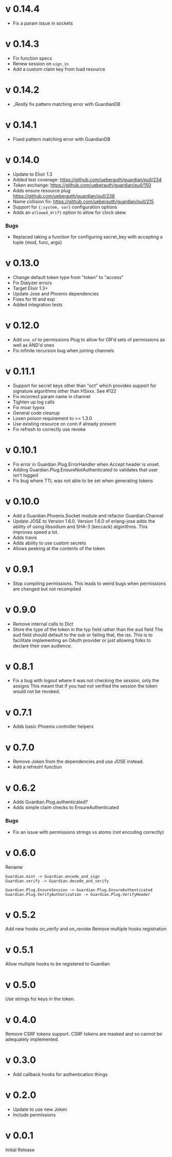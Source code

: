 # v 0.14.4

* Fix a param issue in sockets

# v 0.14.3

* Fix function specs
* Renew session on `sign_in`
* Add a custom claim key from load resource

# v 0.14.2

* __Really_ fix pattern matching error with GuardianDB

# v 0.14.1

* Fixed pattern matching error with GuardianDB

# v 0.14.0

* Update to Elixir 1.3
* Added test coverage: https://github.com/ueberauth/guardian/pull/234
* Token exchange: https://github.com/ueberauth/guardian/pull/150
* Adds ensure resource plug https://github.com/ueberauth/guardian/pull/238
* Name collision fix: https://github.com/ueberauth/guardian/pull/215
* Support for `{:system, var}` configuration options
* Adds an `allowed_drift` option to allow for clock skew

### Bugs

* Replaced taking a function for configuring secret_key with accepting a tuple {mod, func, args}

# v 0.13.0

* Change default token type from "token" to "access"
* Fix Dialyzer errors
* Target Elixir 1.3+
* Update Jose and Phoenix dependencies
* Fixes for ttl and exp
* Added integration tests

# v 0.12.0
* Add `one_of` to permissions Plug to allow for OR'd sets of permissions as well as AND'd ones
* Fix infinite recursion bug when joining channels

# v 0.11.1

* Support for secret keys other than "oct" which provides support for signature
  algorithms other than HSxxx. See #122
* Fix incorrect param name in channel
* Tighten up log calls
* Fix moar typos
* General code cleanup
* Losen poison requirement to >= 1.3.0
* Use existing resource on conn if already present
* Fix refresh to correctly use revoke

# v 0.10.1

* Fix error in Guardian.Plug.ErrorHandler when Accept header is unset.
* Adding Guardian.Plug.EnsureNotAuthenticated to validates that user isn't logged
* Fix bug where TTL was not able to be set when generating tokens

# v 0.10.0

* Add a Guardian.Phoenix.Socket module and refactor Guardian.Channel
* Update JOSE to Version 1.6.0. Version 1.6.0 of erlang-jose
adds the ability of using libsodium and SHA-3 (keccack) algorithms.
This improves speed a lot.
* Adds travis
* Adds ability to use custom secrets
* Allows peeking at the contents of the token

# v 0.9.1

* Stop compiling permissions. This leads to weird bugs when permissions are
  changed but not recompiled

# v 0.9.0

* Remove internal calls to Dict
* Store the type of the token in the typ field rather than the aud field
  The aud field should default to the sub or failing that, the iss.
  This is to facilitate implementing an OAuth provider or just allowing
  folks to declare their own audience.

# v 0.8.1

* Fix a bug with logout where it was not checking the session, only the assigns
  This meant that if you had not verified the session the token would not be
  revoked.

# v 0.7.1

* Adds basic Phoenix controller helpers

# v 0.7.0

* Remove Joken from the dependencies and use JOSE instead.
* Add a refresh! function

# v 0.6.2

* Adds Guardian.Plug.authenticated?
* Adds simple claim checks to EnsureAuthenticated

### Bugs

* Fix an issue with permissions strings vs atoms (not encoding correctly)

# v 0.6.0
Rename

    Guardian.mint -> Guardian.encode_and_sign
    Guardian.verify -> Guardian.decode_and_verify

    Guardian.Plug.EnsureSession -> Guardian.Plug.EnsureAuthenticated
    Guardian.Plug.VerifyAuthorization -> Guardian.Plug.VerifyHeader

# v 0.5.2

Add new hooks on\_verify and on\_revoke
Remove multiple hooks registration

# v 0.5.1

Allow multiple hooks to be registered to Guardian

# v 0.5.0

Use strings for keys in the token.

# v 0.4.0

Remove CSRF tokens support. CSRF tokens are masked and so cannot be adequately
implemented.

# v 0.3.0

* Add callback hooks for authentication things

# v 0.2.0

* Update to use new Joken
* Include permissions

# v 0.0.1

Initial Release
